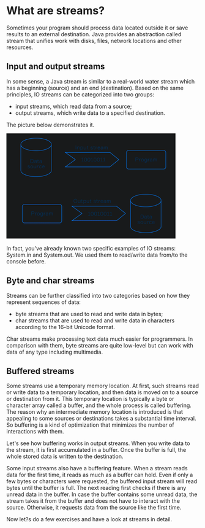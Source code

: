 # What are streams?

Sometimes your program should process data located outside it or save results to an external destination.
Java provides an abstraction called stream that unifies work with disks, files, network locations and
other resources.

## Input and output streams
In some sense, a Java stream is similar to a real-world water stream which has a beginning (source)
and an end (destination). Based on the same principles, IO streams can be categorized into two
groups:
- input streams, which read data from a source;
- output streams, which write data to a specified destination.

The picture below demonstrates it.

![img.png](img.png)

In fact, you've already known two specific examples of IO streams: System.in and System.out. We used
them to read/write data from/to the console before.

## Byte and char streams
Streams can be further classified into two categories based on how they represent sequences of data:
- byte streams that are used to read and write data in bytes;
- char streams that are used to read and write data in characters according to the 16-bit Unicode format.

Char streams make processing text data much easier for programmers. In comparison with them, byte 
streams are quite low-level but can work with data of any type including multimedia.

## Buffered streams
Some streams use a temporary memory location. At first, such streams read or write data to a
temporary location, and then data is moved on to a source or destination from it. This temporary 
location is typically a byte or character array called a buffer, and the whole process is called
buffering. The reason why an intermediate memory location is introduced is that appealing to some
sources or destinations takes a substantial time interval. So buffering is a kind of optimization 
that minimizes the number of interactions with them.

Let's see how buffering works in output streams. When you write data to the stream, it is first
accumulated in a buffer. Once the buffer is full, the whole stored data is written to the destination.

Some input streams also have a buffering feature. When a stream reads data for the first time, it
reads as much as a buffer can hold. Even if only a few bytes or characters were requested, the
buffered input stream will read bytes until the buffer is full. The next reading first checks if there
is any unread data in the buffer. In case the buffer contains some unread data, the stream takes it 
from the buffer and does not have to interact with the source. Otherwise, it requests data from
the source like the first time.

Now let?s do a few exercises and have a look at streams in detail.
